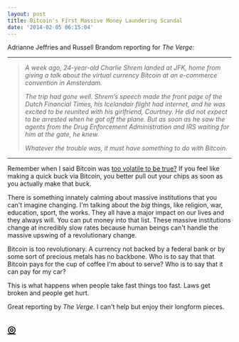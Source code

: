```yaml
---
layout: post
title: Bitcoin's First Massive Money Laundering Scandal
date: '2014-02-05 06:15:04'
---
```


<p>Adrianne Jeffries and Russell Brandom reporting for <em>The Verge</em>:</p>

<hr />

<blockquote>
  <p><em>A week ago, 24-year-old Charlie Shrem landed at JFK, home from giving a talk about the virtual currency Bitcoin at an e-commerce convention in Amsterdam.</em></p>
  
  <p><em>The trip had gone well. Shrem’s speech made the front page of the Dutch Financial Times, his Icelandair flight had internet, and he was excited to be reunited with his girlfriend, Courtney. He did not expect to be arrested when he got off the plane. But as soon as he saw the agents from the Drug Enforcement Administration and IRS waiting for him at the gate, he knew.</em></p>
  
  <p><em>Whatever the trouble was, it must have something to do with Bitcoin.</em></p>
</blockquote>

<hr />

<p>Remember when I said Bitcoin was <a href="http://www.thenewsprint.co//the-critical-path-bitcoin">too volatile to be true?</a> If you feel like making a quick buck via Bitcoin, you better pull out your chips as soon as you actually make that buck. </p>

<p>There is something innately calming about massive institutions that you can't imagine changing. I'm talking about the <em>big</em> things, like religion, war, education, sport, the works. They all have a major impact on our lives and they always will. You can put money into that list. These massive institutions change at incredibly slow rates because human beings can't handle the massive upswing of a revolutionary change.</p>

<p>Bitcoin is too revolutionary. A currency not backed by a federal bank or by some sort of precious metals has no backbone. Who is to say that that Bitcoin pays for the cup of coffee I'm about to serve? Who is to say that it can pay for my car?</p>

<p>This is what happens when people take fast things too fast. Laws get broken and people get hurt.</p>

<p>Great reporting by <em>The Verge</em>. I can't help but enjoy their longform pieces.</p>

<h2 id="thenewsprintcoblogbitcoinfirstmassivelaunderingscandal"><a href="thenewsprint.co/blog/bitcoin-first-massive-laundering-scandal">◎</a></h2>